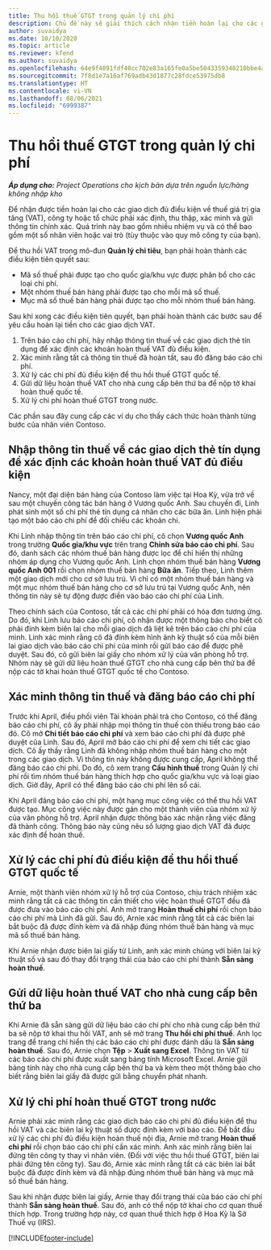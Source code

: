 ```yaml
---
title: Thu hồi thuế GTGT trong quản lý chi phí
description: Chủ đề này sẽ giải thích cách nhận tiền hoàn lại cho các giao dịch đủ điều kiện về thuế giá trị gia tăng (VAT).
author: suvaidya
ms.date: 10/10/2020
ms.topic: article
ms.reviewer: kfend
ms.author: suvaidya
ms.openlocfilehash: 64e9f4091fdf40cc702e83a165fe0a5be5043359348210bbe4afcd8a18055133
ms.sourcegitcommit: 7f8d1e7a16af769adb43d1877c28fdce53975db8
ms.translationtype: HT
ms.contentlocale: vi-VN
ms.lasthandoff: 08/06/2021
ms.locfileid: "6999387"
---
```

# <a name="vat-recovery-in-expense-management"></a>Thu hồi thuế GTGT trong quản lý chi phí

_**Áp dụng cho:** Project Operations cho kịch bản dựa trên nguồn lực/hàng không nhập kho_

Để nhận được tiền hoàn lại cho các giao dịch đủ điều kiện về thuế giá trị gia tăng (VAT), công ty hoặc tổ chức phải xác định, thu thập, xác minh và gửi thông tin chính xác. Quá trình này bao gồm nhiều nhiệm vụ và có thể bao gồm một số nhân viên hoặc vai trò (tùy thuộc vào quy mô công ty của bạn).

Để thu hồi VAT trong mô-đun **Quản lý chi tiêu**, bạn phải hoàn thành các điều kiện tiên quyết sau:

- Mã số thuế phải được tạo cho quốc gia/khu vực được phân bổ cho các loại chi phí.
- Một nhóm thuế bán hàng phải được tạo cho mỗi mã số thuế.
- Mục mã số thuế bán hàng phải được tạo cho mỗi nhóm thuế bán hàng.

Sau khi xong các điều kiện tiên quyết, bạn phải hoàn thành các bước sau để yêu cầu hoàn lại tiền cho các giao dịch VAT.

1. Trên báo cáo chi phí, hãy nhập thông tin thuế về các giao dịch thẻ tín dụng để xác định các khoản hoàn thuế VAT đủ điều kiện.
2. Xác minh rằng tất cả thông tin thuế đã hoàn tất, sau đó đăng báo cáo chi phí.
3. Xử lý các chi phí đủ điều kiện để thu hồi thuế GTGT quốc tế.
4. Gửi dữ liệu hoàn thuế VAT cho nhà cung cấp bên thứ ba để nộp tờ khai hoàn thuế quốc tế.
5. Xử lý chi phí hoàn thuế GTGT trong nước.

Các phần sau đây cung cấp các ví dụ cho thấy cách thức hoàn thành từng bước của nhân viên Contoso.

## <a name="enter-tax-information-about-credit-card-transactions-to-identify-eligible-vat-refunds"></a>Nhập thông tin thuế về các giao dịch thẻ tín dụng để xác định các khoản hoàn thuế VAT đủ điều kiện

Nancy, một đại diện bán hàng của Contoso làm việc tại Hoa Kỳ, vừa trở về sau một chuyến công tác bán hàng ở Vương quốc Anh. Sau chuyến đi, Linh phát sinh một số chi phí thẻ tín dụng cá nhân cho các bữa ăn. Linh hiện phải tạo một báo cáo chi phí để đối chiếu các khoản chi.

Khi Linh nhập thông tin trên báo cáo chi phí, cô chọn **Vương quốc Anh** trong trường **Quốc gia/khu vực** trên trang **Chỉnh sửa báo cáo chi phí**. Sau đó, danh sách các nhóm thuế bán hàng được lọc để chỉ hiển thị những nhóm áp dụng cho Vương quốc Anh. Linh chọn nhóm thuế bán hàng **Vương quốc Anh 001** rồi chọn nhóm thuế bán hàng **Bữa ăn**. Tiếp theo, Linh thêm một giao dịch mới cho cơ sở lưu trú. Vì chỉ có một nhóm thuế bán hàng và một mục nhóm thuế bán hàng cho cơ sở lưu trú tại Vương quốc Anh, nên thông tin này sẽ tự động được điền vào báo cáo chi phí của Linh.

Theo chính sách của Contoso, tất cả các chi phí phải có hóa đơn tương ứng. Do đó, khi Linh lưu báo cáo chi phí, cô nhận được một thông báo cho biết cô phải đính kèm biên lai cho mỗi giao dịch đã liệt kê trên báo cáo chi phí của mình. Linh xác minh rằng cô đã đính kèm hình ảnh kỹ thuật số của mỗi biên lai giao dịch vào báo cáo chi phí của mình rồi gửi báo cáo để được phê duyệt. Sau đó, cô gửi biên lai giấy cho nhóm xử lý của văn phòng hỗ trợ. Nhóm này sẽ gửi dữ liệu hoàn thuế GTGT cho nhà cung cấp bên thứ ba để nộp các tờ khai hoàn thuế GTGT quốc tế cho Contoso.

## <a name="verify-tax-information-and-post-an-expense-report"></a>Xác minh thông tin thuế và đăng báo cáo chi phí

Trước khi April, điều phối viên Tài khoản phải trả cho Contoso, có thể đăng báo cáo chi phí, cô ấy phải nhập mọi thông tin thuế còn thiếu trong báo cáo đó. Cô mở **Chi tiết báo cáo chi phí** và xem báo cáo chi phí đã được phê duyệt của Linh. Sau đó, April mở báo cáo chi phí để xem chi tiết các giao dịch. Cô ấy thấy rằng Linh đã không nhập nhóm thuế bán hàng cho một trong các giao dịch. Vì thông tin này không được cung cấp, April không thể đăng báo cáo chi phí. Do đó, cô xem trang **Cấu hình thuế** trong Quản lý chi phí rồi tìm nhóm thuế bán hàng thích hợp cho quốc gia/khu vực và loại giao dịch. Giờ đây, April có thể đăng báo cáo chi phí lên sổ cái.

Khi April đăng báo cáo chi phí, một hạng mục công việc có thể thu hồi VAT được tạo. Mục công việc này được gán cho một thành viên của nhóm xử lý của văn phòng hỗ trợ. April nhận được thông báo xác nhận rằng việc đăng đã thành công. Thông báo này cũng nêu số lượng giao dịch VAT đã được xác định để hoàn thuế.

## <a name="process-expenses-that-are-eligible-for-international-vat-recovery"></a>Xử lý các chi phí đủ điều kiện để thu hồi thuế GTGT quốc tế

Arnie, một thành viên nhóm xử lý hỗ trợ của Contoso, chịu trách nhiệm xác minh rằng tất cả các thông tin cần thiết cho việc hoàn thuế GTGT đều đã được đưa vào báo cáo chi phí. Anh mở trang **Hoàn thuế chi phí** rồi chọn báo cáo chi phí mà Linh đã gửi. Sau đó, Arnie xác minh rằng tất cả các biên lai bắt buộc đã được đính kèm và đã nhập đúng nhóm thuế bán hàng và mục mã số thuế bán hàng.

Khi Arnie nhận được biên lai giấy từ Linh, anh xác minh chúng với biên lai kỹ thuật số và sau đó thay đổi trạng thái của báo cáo chi phí thành **Sẵn sàng hoàn thuế**.

## <a name="send-vat-recovery-data-to-the-third-party-vendor"></a>Gửi dữ liệu hoàn thuế VAT cho nhà cung cấp bên thứ ba

Khi Arnie đã sẵn sàng gửi dữ liệu báo cáo chi phí cho nhà cung cấp bên thứ ba sẽ nộp tờ khai thu hồi VAT, anh sẽ mở trang **Thu hồi chi phí thuế**. Anh lọc trang để trang chỉ hiển thị các báo cáo chi phí được đánh dấu là **Sẵn sàng hoàn thuế**. Sau đó, Arnie chọn **Tệp** &gt; **Xuất sang Excel**. Thông tin VAT từ các báo cáo chi phí được xuất sang bảng tính Microsoft Excel. Arnie gửi bảng tính này cho nhà cung cấp bên thứ ba và kèm theo một thông báo cho biết rằng biên lai giấy đã được gửi bằng chuyển phát nhanh.

## <a name="process-expenses-for-domestic-vat-recovery"></a>Xử lý chi phí hoàn thuế GTGT trong nước

Arnie phải xác minh rằng các giao dịch báo cáo chi phí đủ điều kiện để thu hồi VAT và các biên lai kỹ thuật số được đính kèm với báo cáo. Để bắt đầu xử lý các chi phí đủ điều kiện hoàn thuế nội địa, Arnie mở trang **Hoàn thuế chi phí** rồi chọn báo cáo chi phí cần xác minh. Anh xác minh rằng biên lai đứng tên công ty thay vì nhân viên. (Đối với việc thu hồi thuế GTGT, biên lai phải đứng tên công ty). Sau đó, Arnie xác minh rằng tất cả các biên lai bắt buộc đã được đính kèm và đã nhập đúng nhóm thuế bán hàng và mục mã số thuế bán hàng.

Sau khi nhận được biên lai giấy, Arnie thay đổi trạng thái của báo cáo chi phí thành **Sẵn sàng hoàn thuế**. Sau đó, anh có thể nộp tờ khai cho cơ quan thuế thích hợp. Trong trường hợp này, cơ quan thuế thích hợp ở Hoa Kỳ là Sở Thuế vụ (IRS).


[!INCLUDE[footer-include](../includes/footer-banner.md)]